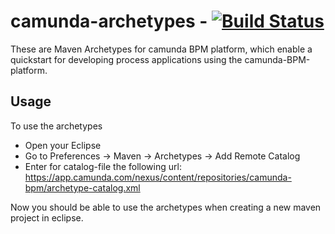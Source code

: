 camunda-archetypes - [![Build Status](https://buildhive.cloudbees.com/job/camunda/job/camunda-archetypes/badge/icon)](https://buildhive.cloudbees.com/job/camunda/job/camunda-archetypes/)
==================

These are Maven Archetypes for camunda BPM platform, which enable a quickstart for developing process applications using the camunda-BPM-platform.

Usage
-----
To use the archetypes

* Open your Eclipse
* Go to Preferences -> Maven -> Archetypes -> Add Remote Catalog
* Enter for catalog-file the following url: https://app.camunda.com/nexus/content/repositories/camunda-bpm/archetype-catalog.xml

Now you should be able to use the archetypes when creating a new maven project in eclipse.
